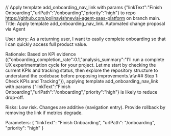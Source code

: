 
// Apply template add_onboarding_nav_link with params {"linkText":"Finish Onboarding","urlPath":"/onboarding","priority":"high"} to repo https://github.com/polinavishnev/ai-agent-saas-platform on branch main. Title: Apply template add_onboarding_nav_link. Automated change proposal via Agent

User story:
As a returning user, I want to easily complete onboarding so that I can quickly access full product value.

Rationale:
Based on KPI evidence ({"onboarding_completion_rate":0.1,"analysis_summary":"I'll run a complete UX experimentation cycle for your project. Let me start by checking the current KPIs and tracking status, then explore the repository structure to understand the codebase before proposing improvements.\n\n## Step 1: Check KPIs and Tracking"}), applying template add_onboarding_nav_link with params {"linkText":"Finish Onboarding","urlPath":"/onboarding","priority":"high"} is likely to reduce drop-off.

Risks:
Low risk. Changes are additive (navigation entry). Provide rollback by removing the link if metrics degrade.

Parameters:
{
  "linkText": "Finish Onboarding",
  "urlPath": "/onboarding",
  "priority": "high"
}